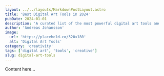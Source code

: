 ```yaml
---
layout: ../../layouts/MarkdownPostLayout.astro
title: 'Best Digital Art Tools in 2024'
pubDate: 2024-01-01
description: 'A curated list of the most powerful digital art tools and software for creative professionals.'
author: 'Andreas Johansson'
image:
  url: 'https://placehold.co/320x180'
  alt: 'Digital Art Tools'
category: 'creativity'
tags: ['digital art', 'tools', 'creative']
slug: digital-art-tools
---
```


Content here...
